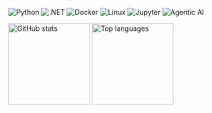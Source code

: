 <p>
  <img alt="Python" src="https://img.shields.io/badge/Python-3776AB?logo=python&logoColor=white&style=for-the-badge" />
  <img alt=".NET" src="https://img.shields.io/badge/C%23-239120?logo=csharp&logoColor=white&style=for-the-badge](https://img.shields.io/badge/-.NET%209.0-blueviolet?logo=dotnet" />
  <img alt="Docker" src="https://img.shields.io/badge/Docker-2496ED?logo=docker&logoColor=white&style=for-the-badge" />
  <img alt="Linux" src="https://img.shields.io/badge/Linux-FCC624?logo=linux&logoColor=black&style=for-the-badge" />
  <img alt="Jupyter" src="https://img.shields.io/badge/Jupyter-F37626?logo=jupyter&logoColor=white&style=for-the-badge" />
  <img alt="Agentic AI" src="https://img.shields.io/badge/Agentic%20AI-000000?logo=openai&logoColor=white&style=for-the-badge" />
</p>

<p>
  <img alt="GitHub stats" height="165" src="https://github-readme-stats.vercel.app/api?username=hytnet&show_icons=true&theme=transparent" />
  <img alt="Top languages" height="165" src="https://github-readme-stats.vercel.app/api/top-langs/?username=hytnet&layout=compact&langs_count=8&theme=transparent" />
</p>
